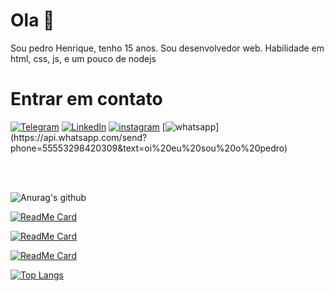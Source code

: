 # Ola 👏

Sou pedro Henrique, tenho 15 anos. Sou desenvolvedor web. Habilidade em html, css, js, e um pouco de nodejs

# Entrar em contato

[![Telegram](https://img.shields.io/badge/-TELEGRAM-2CA5E0?style=for-the-badge&logo=telegram&logoColor=white)](https://t.me/pedr0_henrique)
[![LinkedIn](https://img.shields.io/badge/-LINKEDIN-0077B5?style=for-the-badge&logo=linkedin&logoColor=white)](https://www.linkedin.com/in/pedro-henrique-silva-rodrigues-0544ab199/)
[![instagram](https://img.shields.io/badge/instagram-%23E4405F.svg?&style=for-the-badge&logo=instagram&logoColor=white)](https://www.instagram.com/pedro_henrique_dev/)
[![whatsapp](https://img.shields.io/badge/WHATSAPP-%2325D366.svg?&style=for-the-badge&logo=whatsapp&logoColor=white")](https://api.whatsapp.com/send?phone=55553298420309&text=oi%20eu%20sou%20o%20pedro)

<br>
<br>

![Anurag's github](https://github-readme-stats.vercel.app/api?username=pedro-henrique1&_icons=true&theme=tokyonight&count_private=true&include_all_commits)

[![ReadMe Card](https://github-readme-stats.vercel.app/api/pin/?username=pedro-henrique1&repo=semanaNLW)](https://github.com/pedro-henrique1/semanaNLW)

[![ReadMe Card](https://github-readme-stats.vercel.app/api/pin/?username=pedro-henrique1&repo=paginacao)](https://github.com/pedro-henrique1/paginacao)

[![ReadMe Card](https://github-readme-stats.vercel.app/api/pin/?username=pedro-henrique1&repo=formulario)](https://github.com/pedro-henrique1/formulario)

[![Top Langs](https://github-readme-stats.vercel.app/api/top-langs/?username=pedro-henrique1)](https://github.com/pedro-henrique1github-readme-stats)
